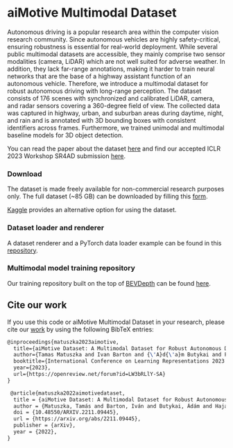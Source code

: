 # aiMotive Multimodal Dataset
Autonomous driving is a popular research area within the computer vision research community.  Since autonomous vehicles are highly safety-critical, ensuring robustness is essential for real-world deployment. While several public multimodal datasets are accessible, they mainly comprise two sensor modalities (camera, LiDAR) which are not well suited for adverse weather. In addition, they lack far-range annotations, making it harder to train neural networks that are the base of a highway assistant function of an autonomous vehicle. Therefore, we introduce a multimodal dataset for robust autonomous driving with long-range perception. The dataset consists of 176 scenes with synchronized and calibrated LiDAR, camera, and radar sensors covering a 360-degree field of view. The collected data was captured in highway, urban, and suburban areas during daytime, night, and rain and is annotated with 3D bounding boxes with consistent identifiers across frames. Furthermore, we trained unimodal and multimodal baseline models for 3D object detection.

You can read the paper about the dataset [here](https://arxiv.org/abs/2211.09445) and find our accepted ICLR 2023 Workshop SR4AD submission [here](https://openreview.net/forum?id=LW3bRLlY-SA).

### Download
The dataset is made freely available for non-commercial research purposes only. The full dataset (~85 GB) can be downloaded by filling this [form](https://forms.gle/rHW75TSEQJQhQ1Bm6).

[Kaggle](https://www.kaggle.com/datasets/tamasmatuszka/aimotive-multimodal-dataset) provides an alternative option for using the dataset.

### Dataset loader and renderer
A dataset renderer and a PyTorch data loader example can be found in this [repository](https://github.com/aimotive/aimotive-dataset-loader).

### Multimodal model training repository
Our training repository built on the top of [BEVDepth](https://github.com/Megvii-BaseDetection/BEVDepth) can be found [here](https://github.com/aimotive/mm_training).

## Cite our work
If you use this code or aiMotive Multimodal Dataset in your research, please cite our [work](https://arxiv.org/abs/2211.09445) by using the following BibTeX entries:

```latex
@inproceedings{matuszka2023aimotive,
  title={aiMotive Dataset: A Multimodal Dataset for Robust Autonomous Driving with Long-Range Perception},
  author={Tamas Matuszka and Ivan Barton and {\'A}d{\'a}m Butykai and P{\'e}ter Hajas and D{\'a}vid Kiss and Domonkos Kov{\'a}cs and S{\'a}ndor Kuns{\'a}gi-M{\'a}t{\'e} and P{\'e}ter Lengyel and G{\'a}bor N{\'e}meth and Levente Pet{\H{o}} and Dezs{\H{o}} Ribli and D{\'a}vid Szeghy and Szabolcs Vajna and Balint Viktor Varga},
  booktitle={International Conference on Learning Representations 2023 Workshop on Scene Representations for Autonomous Driving},
  year={2023},
  url={https://openreview.net/forum?id=LW3bRLlY-SA}
}

 @article{matuszka2022aimotivedataset,
  title = {aiMotive Dataset: A Multimodal Dataset for Robust Autonomous Driving with Long-Range Perception},
  author = {Matuszka, Tamás and Barton, Iván and Butykai, Ádám and Hajas, Péter and Kiss, Dávid and Kovács, Domonkos and Kunsági-Máté, Sándor and Lengyel, Péter and Németh, Gábor and Pető, Levente and Ribli, Dezső and Szeghy, Dávid and Vajna, Szabolcs and Varga, Bálint},
  doi = {10.48550/ARXIV.2211.09445},
  url = {https://arxiv.org/abs/2211.09445},
  publisher = {arXiv},
  year = {2022},
}
```
